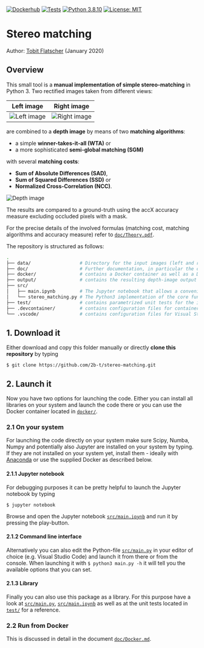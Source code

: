 [![Dockerhub](https://github.com/2b-t/stereo-matching/actions/workflows/update-dockerhub.yml/badge.svg)](https://github.com/2b-t/stereo-matching/actions/workflows/update-dockerhub.yml) [![Tests](https://github.com/2b-t/stereo-matching/actions/workflows/run-tests.yml/badge.svg)](https://github.com/2b-t/stereo-matching/actions/workflows/run-tests.yml) [![Python 3.8.10](https://img.shields.io/badge/Python-3.8-yellow.svg?style=flat&logo=python)](https://www.python.org/downloads/release/python-3810/) [![License: MIT](https://img.shields.io/badge/License-MIT-yellow.svg)](https://opensource.org/licenses/MIT)

# Stereo matching

Author: [Tobit Flatscher](https://github.com/2b-t) (January 2020)



## Overview

This small tool is a **manual implementation of simple stereo-matching** in Python 3. Two rectified images taken from different views:

Left image             |  Right image
:-------------------------:|:-------------------------:
![Left image](/data/Adirondack_left.png) | ![Right image](/data/Adirondack_right.png)

are combined to a **depth image** by means of two **matching algorithms**:

- a simple **winner-takes-it-all (WTA)** or 
- a more sophisticated **semi-global matching (SGM)**

with several **matching costs**:

- **Sum of Absolute Differences (SAD)**,
- **Sum of Squared Differences (SSD)** or
- **Normalized Cross-Correlation (NCC)**.

![Depth image](/output/Adirondack_NCC_SGM_D70_R3_accX0,92.jpg)

The results are compared to a ground-truth using the accX accuracy measure excluding occluded pixels with a mask.

For the precise details of the involved formulas (matching cost, matching algorithms and accuracy measure) refer to [`doc/Theory.pdf`](./doc/Theory.pdf).

The repository is structured as follows:

```bash
.
├── data/                  # Directory for the input images (left and right eye)
├── doc/                   # Further documentation, in particular the computational approach
├── docker/                # contains a Docker container as well as a Docker-Compose configuration file
├── output/                # contains the resulting depth-image output
├── src/
│   ├── main.ipynb         # The Jupyter notebook that allows a convenient access to the underlying Python functions
│   └── stereo_matching.py # The Python3 implementation of the core functions with Scipy, Scimage, Numba, Numpy and Matplotlib
├── test/                  # contains parametrized unit tests for the implementations
├── .devcontainer/         # contains configuration files for containers in Visual Studio Code
└── .vscode/               # contains configuration files for Visual Studio Code
```



## 1. Download it
Either download and copy this folder manually or directly **clone this repository** by typing
```
$ git clone https://github.com/2b-t/stereo-matching.git
```


## 2. Launch it

Now you have two options for launching the code. Either you can install all libraries on your system and launch the code there or you can use the Docker container located in [`docker/`](./docker/).

### 2.1 On your system

For launching the code directly on your system make sure Scipy, Numba, Numpy and potentially also Jupyter are installed on your system by typing. If they are not installed on your system yet, install them - ideally with [Anaconda](https://www.anaconda.com/distribution/) or use the supplied Docker as described below.

#### 2.1.1 Jupyter notebook

For debugging purposes it can be pretty helpful to launch the Jupyter notebook by typing

```
$ jupyter notebook
```
Browse and open the Jupyter notebook [`src/main.ipynb`](./src/main.ipynb) and run it by pressing the play-button.

#### 2.1.2 Command line interface

Alternatively you can also edit the Python-file [`src/main.py`](./src/main.py) in your editor of choice (e.g. Visual Studio Code) and launch it from there or from the console. When launching it with `$ python3 main.py -h` it will tell you the available options that you can set.

#### 2.1.3 Library

Finally you can also use this package as a library. For this purpose have a look at [`src/main.py`](./src/main.py), [`src/main.ipynb`](./src/main.ipynb) as well as at the unit tests located in [`test/`](./test/) for a reference.

### 2.2 Run from Docker

This is discussed in detail in the document [`doc/Docker.md`](./doc/Docker.md).
